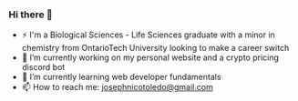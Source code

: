### Hi there 👋
- ⚡ I'm a Biological Sciences - Life Sciences graduate with a minor in chemistry from OntarioTech University looking to make a career switch
- 🔭 I’m currently working on my personal website and a crypto pricing discord bot 
- 🌱 I’m currently learning web developer fundamentals
- 📫 How to reach me: josephnicotoledo@gmail.com
